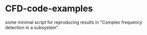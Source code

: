 # CFD-code-examples
some minimal script for reproducing results in "Complex frequency detection in a subsystem".
